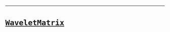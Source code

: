 ___

# [`WaveletMatrix`](https://github.com/titanium-22/Library_py/tree/main/DataStructures/WaveletMatrix/WaveletMatrix)

